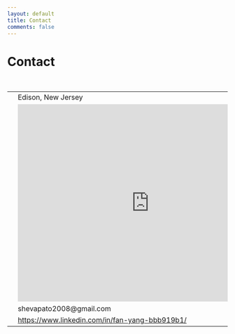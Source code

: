 ```yaml
---
layout: default
title: Contact
comments: false
---
```


# Contact

<br>

<table style="width:100%">
  <tr>
    <td align="center"><i class="icomoon icomoon-position" title="Current Location" style="margin: auto"></i></td>
    <td>Edison, New Jersey</td>
  </tr>
  <tr>
    <td align="center"><i class="icomoon icomoon-location" title="Directions"></i></td>
    <td>
      <iframe src="https://www.google.com/maps/embed?pb=!1m18!1m12!1m3!1d2195540.9519865406!2d-75.96873359527822!3d40.537364721586265!2m3!1f0!2f0!3f0!3m2!1i1024!2i768!4f13.1!3m3!1m2!1s0x89c3d37f68bea199%3A0xf22bc5a66f83d4ea!2sEdison%2C+NJ!5e0!3m2!1sen!2sus!4v1499329523826" width="600" height="450" frameborder="0" style="border:0" allowfullscreen></iframe>
    </td>
  </tr>
  <tr>
    <td align="center"><i class="icomoon icomoon-gmail" title="Gmail"></i></td>
    <td>shevapato2008@gmail.com</td>
  </tr>
  <tr>
    <td align="center"><i class="icomoon icomoon-linkedin" title="Linkedin"></i></td>
    <td><a href="https://www.linkedin.com/in/fan-yang-bbb919b1/" title="Linkedin Profile">https://www.linkedin.com/in/fan-yang-bbb919b1/</a></td>
  </tr>
</table>
